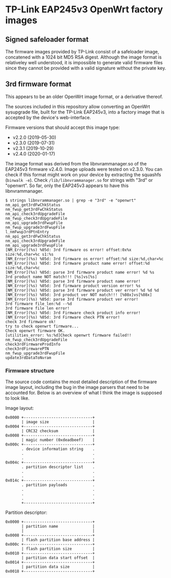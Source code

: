 # TP-Link EAP245v3 OpenWrt factory images

## Signed safeloader format
The firmware images provided by TP-Link consist of a safeloader
image, concatened with a 1024 bit MD5 RSA digest.
Although the image format is relativeley well understood, it is
impossible to generate valid firmware files since they cannot be
provided with a valid signature without the private key.

## 3rd firmware format
This appears to be an older OpenWrt image format, or a derivative thereof.

The sources included in this repository allow converting an OpenWrt
sysupgrade file, built for the TP-Link EAP245v3, into a factory image
that is accepted by the device's web-interface.

Firmware versions that should accept this image type:
* v2.2.0 (2019-05-30)
* v2.3.0 (2019-07-31)
* v2.3.1 (2019-10-29)
* v2.4.0 (2020-01-17)

The image format was derived from the libnvrammanager.so of the EAP245v3
firmware v2.4.0. Image uploads were tested on v2.3.0. You can check if this
format might work on your device by extracting the squashfs (`binwalk -e`).
Check `/lib/libnvrammanager.so` for strings with "3rd" or "openwrt".
So far, only the EAP245v3 appears to have this libnvrammanager.

```
$ strings libnvrammanager.so | grep -e "3rd" -e "openwrt"
nm_api_get3rdFwChkStatus
nm_fwup_get3rdFwChkStatus
nm_api_check3rdUpgradeFile
nm_fwup_check3rdUpgradeFile
nm_api_upgrade3rdFwupFile
nm_fwup_upgrade3rdFwupFile
l_nmFwup3rdPtnEntry
nm_api_get3rdFwChkStatus
nm_api_check3rdUpgradeFile
nm_api_upgrade3rdFwupFile
[NM_Error](%s) %05d: 3rd firmware os error! offset:0x%x size:%d,char=%c s1:%s
[NM_Error](%s) %05d: 3rd firmware os error! offset:%d size:%d,char=%c
[NM_Error](%s) %05d: 3rd firmware product name error! offset:%d size:%d,char=%c
[NM_Error](%s) %05d: parse 3rd firmware product name error! %d %s
3rd product name NOT match!!! [%s]vs[%s]
[NM_Error](%s) %05d: parse 3rd firmware product name error!
[NM_Error](%s) %05d: 3rd firmware product version error! %s
[NM_Error](%s) %05d: parse 3rd firmware product ver error! %d %d %d
[NM_Error](%s) %05d: 3rd product ver NOT match!!! [%08x]vs[%08x]
[NM_Error](%s) %05d: parse 3rd firmware product ver error!
3rd firmware file_len:%d --%d
3rd firmware file len error!
[NM_Error](%s) %05d: 3rd Firmware check product info error!
[NM_Error](%s) %05d: 3rd Firmware check PTN error!
check 3rd firmware ok!
try to check openwrt firmware...
Check openwrt firmware OK.
[utilities_error: %s:%d]Check openwrt firmware failed!!
nm_fwup_check3rdUpgradeFile
check3rdFirmwareProdInfo
check3rdFirmwarePTN
nm_fwup_upgrade3rdFwupFile
update3rdDataToNvram
```

### Firmware structure
The source code contains the most detailed description of the firmware image layout,
including the bug in the image parsers that need to be accounted for. Below is an
overview of what I think the image is supposed to look like.

Image layout:

    0x0000 +------------------------------+
           | image size                   |
    0x0004 +------------------------------+
           | CRC32 checksum               |
    0x0008 +------------------------------+
           | magic number (0xdeadbeef)    |
    0x000c +------------------------------+
           . device information string    .
           .                              .
           .                              .
    0x004c +------------------------------+
           . partition descriptor list    .
           .                              .
           .                              .
    0x014c +------------------------------+
           . partition payloads           .
           .                              .
           .                              .
           .                              .
           +------------------------------+


Partition descriptor:

    0x0000 +------------------------------+
           | partition name               |
           |                              |
    0x0008 +------------------------------+
           | flash partition base address |
    0x000c +------------------------------+
           | flash partition size         |
    0x0010 +------------------------------+
           | partition data start offset  |
    0x0014 +------------------------------+
           | partition data size          |
    0x0018 +------------------------------+
